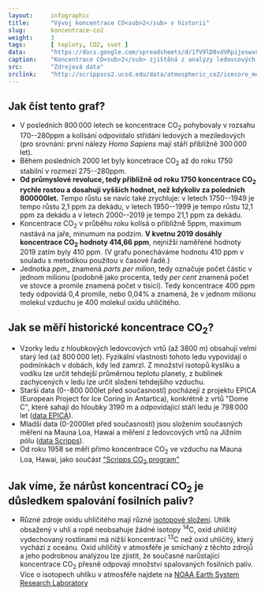 ```yaml
---
layout:     infographic
title:      "Vývoj koncentrace CO<sub>2</sub> v historii"
slug:       koncentrace-co2
weight:     3
tags:       [ teploty, CO2, svet ]
data:       "https://docs.google.com/spreadsheets/d/1fV9lD8vdVRpijeswxnuqDnbRQOXayiP_mTLZvDOflmQ/edit?usp=sharing"
caption:    "Koncentrace CO<sub>2</sub> zjištěná z analýzy ledovcových vrtů EPICA v Antarktidě a z přímých měření na Mauna Loa, Hawai."
src:	    "Zdrojová data"
srclink:    "http://scrippsco2.ucsd.edu/data/atmospheric_co2/icecore_merged_products"
---
```


## Jak číst tento graf?

* V posledních 800&thinsp;000 letech se koncentrace CO<sub>2</sub> pohybovaly v rozsahu 170--280ppm a kolísání odpovídalo střídání ledových a meziledových (pro srovnání: první nálezy *Homo Sapiens* mají stáří přibližně 300&thinsp;000 let).
* Během posledních 2000 let byly koncetrace CO<sub>2</sub> až do roku 1750 stabilní v rozmezí 275--280ppm.
* __Od průmyslové revoluce, tedy přibližně od roku 1750 koncentrace CO<sub>2</sub> rychle rostou a dosahují vyšších hodnot, než kdykoliv za poledních 800000let.__ Tempo růstu se navíc také zrychluje: v letech 1750--1949 je tempo růstu 2,1 ppm za dekádu, v letech 1950--1999 je tempo růstu 12,1 ppm za dekádu a v letech 2000--2019 je tempo 21,1 ppm za dekádu.
* Koncentrace CO<sub>2</sub> v průběhu roku kolísá o přibližně 5ppm, maximum nastává na jaře, minumum na podzim. __V kvetnu 2019 dosáhly koncentrace CO<sub>2</sub> hodnoty 414,66 ppm__, nejnižší naměřené hodnoty 2019 zatím byly 410 ppm. (V grafu ponecháváme hodnotu 410 ppm v souladu s metodikou použitou v časové řadě.)
* Jednotka _ppm__ znamená *parts per milion*, tedy označuje počet částic v jednom milionu (podobně jako procenta, tedy *per cent* znamená počet ve stovce a promile znamená počet v tisici). Tedy koncentrace 400 ppm tedy odpovídá 0,4 promile, nebo 0,04% a znamená, že v jednom milionu molekul vzduchu je 400 molekul oxidu uhličitého.

## Jak se měří historické koncentrace CO<sub>2</sub>?

* Vzorky ledu z hloubkových ledovcových vrtů (až 3800 m) obsahují velmi starý led (až 800&thinsp;000 let). Fyzikální vlastnosti tohoto ledu vypovídají o podmínkách v dobách, kdy led zamrzl. Z množství isotopů kyslíku a vodíku lze určit tehdejší průměrnou teplotu planety, z bublinek zachycených v ledu lze určit složení tehdejšího vzduchu.
* Starší data (0--800 000let před současností) pocházejí z projektu EPICA (European Project for Ice Coring in Antartica), konkrétně z vrtů "Dome C", které sahají do hloubky 3190 m a odpovídající stáří ledu je 798&thinsp;000 let ([data EPICA](ftp://ftp.ncdc.noaa.gov/pub/data/paleo/icecore/antarctica/epica_domec/edc-co2-2008.xls)).
* Mladší data (0-2000let před současností) jsou složením současných měření na Mauna Loa, Hawai a měření z ledovcových vrtů na Jižním pólu ([data Scripps](http://scrippsco2.ucsd.edu/data/atmospheric_co2/icecore_merged_products)).
* Od roku 1958 se měří přímo koncentrace CO<sub>2</sub> ve vzduchu na Mauna Loa, Hawai, jako součást ["Scripps CO<sub>2</sub> program"](https://scripps.ucsd.edu/programs/keelingcurve/)

## Jak víme, že nárůst koncentrací CO<sub>2</sub> je důsledkem spalování fosilních paliv?

* Různé zdroje oxidu uhličitého mají různé [isotopové složení](https://cs.wikipedia.org/wiki/Izotopy_uhl%C3%ADku). Uhlík obsažený v uhlí a ropě neobsahuje žádné isotopy <sup>14</sup>C, oxid uhličitý vydechovaný rostlinami má nižší koncentraci <sup>13</sup>C než oxid uhličitý, který vychází z oceánu. Oxid uhličitý v atmosféře je smíchaný z těchto zdrojů a jeho podrobnou analýzou lze zjistit, že současné narůstající koncentrace CO<sub>2</sub> přesně odpovají množství spalovaných fosilních paliv. Více o isotopech uhlíku v atmosféře najdete na [NOAA Earth System Research Laboratory](https://www.esrl.noaa.gov/gmd/outreach/isotopes/mixing.html)
